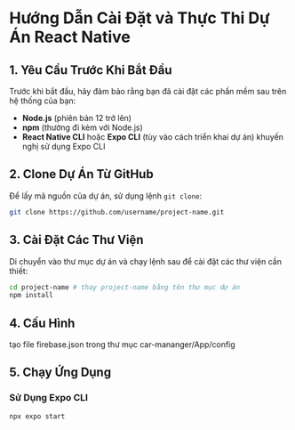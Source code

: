 # Hướng Dẫn Cài Đặt và Thực Thi Dự Án React Native

## 1. Yêu Cầu Trước Khi Bắt Đầu

Trước khi bắt đầu, hãy đảm bảo rằng bạn đã cài đặt các phần mềm sau trên hệ thống của bạn:

- **Node.js** (phiên bản 12 trở lên)
- **npm** (thường đi kèm với Node.js)
- **React Native CLI** hoặc **Expo CLI** (tùy vào cách triển khai dự án) khuyến nghị sử dụng Expo CLI

## 2. Clone Dự Án Từ GitHub

Để lấy mã nguồn của dự án, sử dụng lệnh `git clone`:

```bash
git clone https://github.com/username/project-name.git
```

## 3. Cài Đặt Các Thư Viện

Di chuyển vào thư mục dự án và chạy lệnh sau để cài đặt các thư viện cần thiết:

```bash
cd project-name # thay project-name bằng tên thư mục dự án
npm install
```
## 4. Cấu Hình
tạo file firebase.json trong thư mục car-mananger/App/config 
## 5. Chạy Ứng Dụng

### Sử Dụng Expo CLI
```bash
npx expo start
```

